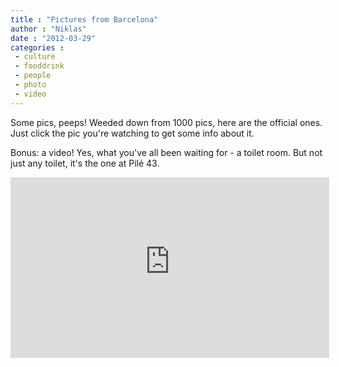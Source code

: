 ```yaml
---
title : "Pictures from Barcelona"
author : "Niklas"
date : "2012-03-29"
categories : 
 - culture
 - fooddrink
 - people
 - photo
 - video
---
```


Some pics, peeps! Weeded down from 1000 pics, here are the official ones. Just click the pic you're watching to get some info about it.


  

Bonus: a video! Yes, what you've all been waiting for - a toilet room. But not just any toilet, it's the one at Pilé 43.

<iframe width="510" height="289" src="https://www.youtube-nocookie.com/embed/QOGJBknGPg0?rel=0" frameborder="0" allowfullscreen></iframe>
